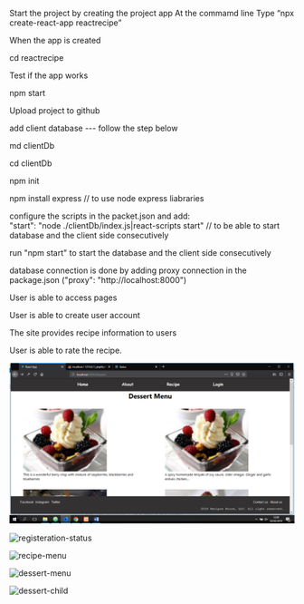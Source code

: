 Start the project by creating the project app
At the commamd line
Type “npx create-react-app reactrecipe”

When the app is created

cd reactrecipe

Test if the app works

npm start

Upload project to github

add client database --- follow the step below

md clientDb

cd clientDb

npm init

npm install express // to use node express liabraries

configure the scripts in the packet.json and add:  
"start": "node ./clientDb/index.js|react-scripts start" // to be able to start database and the client side consecutively

run "npm start" to start the database and the client side consecutively

database connection is done by adding proxy connection in the package.json ("proxy": "http://localhost:8000")

User is able to access pages

User is able to create user account

The site provides recipe information to users

User is able to rate the recipe.


![user-registeration](src/Components/Screenshots/desser-menu.png)

![registeration-status](../Screenshots/user-registeration-status.png " user successfully register to the database ")

![recipe-menu](../Screenshots/recipe-menu.png " user can navigate through to various recipies")

![dessert-menu](../Screenshots/recipe-menu.png " this shows dessert recipies")

![dessert-child](../Screenshots/dessert-menu.png " this shows dessert child recipe")
